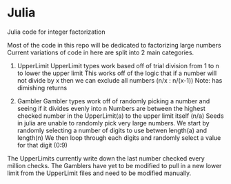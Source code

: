 # Julia
Julia code for integer factorization

Most of the code in this repo will be dedicated to factorizing large numbers
Current variations of code in here are split into 2 main categories.
1. UpperLimit
  UpperLimit types work based off of trial division from 1 to n to lower the upper limit
  This works off of the logic that if a number will not divide by x then we can exclude all numbers (n/x : n/(x-1))
  Note: has dimishing returns

2. Gambler
  Gambler types work off of randomly picking a number and seeing if it divides evenly into n
  Numbers are between the highest checked number in the UpperLimit(a) to the upper limit itself (n/a)
  Seeds in julia are unable to randomly pick very large numbers.
  We start by randomly selecting a number of digits to use betwen length(a) and length(n)
  We then loop through each digits and randomly select a value for that digit (0:9)
  
  
The UpperLimits currently write down the last number checked every million checks.
The Gamblers have yet to be modified to pull in a new lower limit from the UpperLimit files and need to be modified manually.


  

